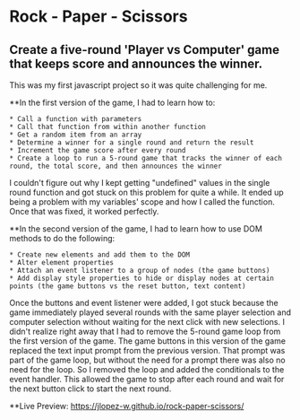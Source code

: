 # Rock - Paper - Scissors

## Create a five-round 'Player vs Computer' game that keeps score and announces the winner.

This was my first javascript project so it was quite challenging for me.

**In the first version of the game, I had to learn how to:

    * Call a function with parameters
    * Call that function from within another function
    * Get a random item from an array
    * Determine a winner for a single round and return the result
    * Increment the game score after every round
    * Create a loop to run a 5-round game that tracks the winner of each round, the total score, and then announces the winner
    
  I couldn't figure out why I kept getting "undefined" values in the single round function and got stuck on this problem for quite a while. It ended up being a problem with my variables' scope and how I called the function. Once that was fixed, it worked perfectly.

**In the second version of the game, I had to learn how to use DOM methods to do the following:    
    
    * Create new elements and add them to the DOM
    * Alter element properties
    * Attach an event listener to a group of nodes (the game buttons)
    * Add display style properties to hide or display nodes at certain points (the game buttons vs the reset button, text content)

  Once the buttons and event listener were added, I got stuck because the game immediately played several rounds with the same player selection and computer selection without waiting for the next click with new selections. I didn't realize right away that I had to remove the 5-round game loop from the first version of the game. The game buttons in this version of the game replaced the text input prompt from the previous version. That prompt was part of the game loop, but without the need for a prompt there was also no need for the loop. So I removed the loop and added the conditionals to the event handler. This allowed the game to stop after each round and wait for the next button click to start the next round.
  
**Live Preview:
https://jlopez-w.github.io/rock-paper-scissors/